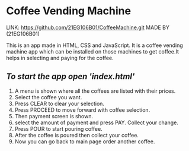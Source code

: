 # Coffee Vending Machine
LINK: https://github.com/21EG106B01/CoffeeMachine.git
MADE BY (21EG106B01)

This is an app made in HTML, CSS and JavaScript. It is a coffee vending machine app which can be installed on those machines to get coffee.It helps in selecting and paying for the coffee.

## *To start the app open 'index.html'*

1. A menu is shown where all the coffees are listed with their prices.
2. Select the coffee you want.
3. Press CLEAR to clear your selection.
4. Press PROCEED to move forward with coffee selection.
5. Then payment screen is shown.
6. select the amount of payment and press PAY. Collect your change.
7. Press POUR to start pouring coffee.
8. After the coffee is poured then collect your coffee.
9. Now you can go back to main page order another coffee.
